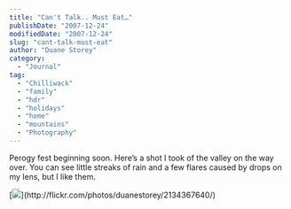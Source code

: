 ```yaml
---
title: "Can't Talk.. Must Eat…"
publishDate: "2007-12-24"
modifiedDate: "2007-12-24"
slug: "cant-talk-must-eat"
author: "Duane Storey"
category:
  - "Journal"
tag:
  - "Chilliwack"
  - "family"
  - "hdr"
  - "holidays"
  - "home"
  - "mountains"
  - "Photography"
---
```


Perogy fest beginning soon. Here’s a shot I took of the valley on the way over. You can see little streaks of rain and a few flares caused by drops on my lens, but I like them.

  
[![](http://farm3.static.flickr.com/2368/2134367640_105b8715df.jpg?v=0")](http://flickr.com/photos/duanestorey/2134367640/)